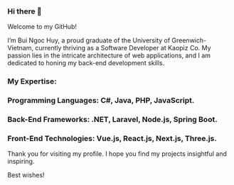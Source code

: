 ### Hi there 👋 

Welcome to my GitHub!

I’m Bui Ngoc Huy, a proud graduate of the University of Greenwich-Vietnam, currently thriving as a Software Developer at Kaopiz Co. My passion lies in the intricate architecture of web applications, and I am dedicated to honing my back-end development skills.

### My Expertise:
### Programming Languages: C#, Java, PHP, JavaScript.
### Back-End Frameworks: .NET, Laravel, Node.js, Spring Boot.
### Front-End Technologies: Vue.js, React.js, Next.js, Three.js.

Thank you for visiting my profile. I hope you find my projects insightful and inspiring.

Best wishes!

